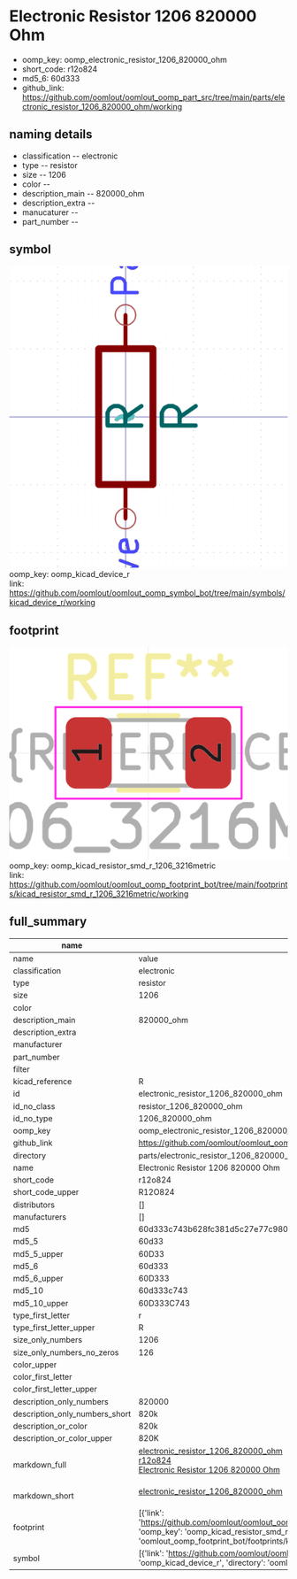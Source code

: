 # Electronic Resistor 1206 820000 Ohm

  
* oomp_key: oomp_electronic_resistor_1206_820000_ohm 
* short_code: r12o824
* md5_6: 60d333  
* github_link: https://github.com/oomlout/oomlout_oomp_part_src/tree/main/parts/electronic_resistor_1206_820000_ohm/working  
## naming details
* classification -- electronic
* type -- resistor
* size -- 1206
* color -- 
* description_main -- 820000_ohm
* description_extra -- 
* manucaturer -- 
* part_number -- 



## symbol

![](symbol/0/working/working_600.png)  
oomp_key: oomp_kicad_device_r  
link: https://github.com/oomlout/oomlout_oomp_symbol_bot/tree/main/symbols/kicad_device_r/working  

## footprint

![](footprint/0/working/working_600.png)  
oomp_key: oomp_kicad_resistor_smd_r_1206_3216metric  
link: https://github.com/oomlout/oomlout_oomp_footprint_bot/tree/main/footprints/kicad_resistor_smd_r_1206_3216metric/working  

## full_summary
| name | value | 
| --- | --- | 
| name | value | 
| classification | electronic | 
| type | resistor | 
| size | 1206 | 
| color |  | 
| description_main | 820000_ohm | 
| description_extra |  | 
| manufacturer |  | 
| part_number |  | 
| filter |  | 
| kicad_reference | R | 
| id | electronic_resistor_1206_820000_ohm | 
| id_no_class | resistor_1206_820000_ohm | 
| id_no_type | 1206_820000_ohm | 
| oomp_key | oomp_electronic_resistor_1206_820000_ohm | 
| github_link | https://github.com/oomlout/oomlout_oomp_part_src/tree/main/parts/electronic_resistor_1206_820000_ohm/working | 
| directory | parts/electronic_resistor_1206_820000_ohm | 
| name | Electronic Resistor 1206 820000 Ohm | 
| short_code | r12o824 | 
| short_code_upper | R12O824 | 
| distributors | [] | 
| manufacturers | [] | 
| md5 | 60d333c743b628fc381d5c27e77c9802 | 
| md5_5 | 60d33 | 
| md5_5_upper | 60D33 | 
| md5_6 | 60d333 | 
| md5_6_upper | 60D333 | 
| md5_10 | 60d333c743 | 
| md5_10_upper | 60D333C743 | 
| type_first_letter | r | 
| type_first_letter_upper | R | 
| size_only_numbers | 1206 | 
| size_only_numbers_no_zeros | 126 | 
| color_upper |  | 
| color_first_letter |  | 
| color_first_letter_upper |  | 
| description_only_numbers | 820000 | 
| description_only_numbers_short | 820k | 
| description_or_color | 820k | 
| description_or_color_upper | 820K | 
| markdown_full | [electronic_resistor_1206_820000_ohm](https://github.com/oomlout/oomlout_oomp_part_src/tree/main/parts/electronic_resistor_1206_820000_ohm/working)<br>[r12o824](https://github.com/oomlout/oomlout_oomp_part_src/tree/main/parts/electronic_resistor_1206_820000_ohm/working)<br>[Electronic Resistor 1206 820000 Ohm](https://github.com/oomlout/oomlout_oomp_part_src/tree/main/parts/electronic_resistor_1206_820000_ohm/working)<br><br> | 
| markdown_short | [electronic_resistor_1206_820000_ohm](https://github.com/oomlout/oomlout_oomp_part_src/tree/main/parts/electronic_resistor_1206_820000_ohm/working)<br><br> | 
| footprint | [{'link': 'https://github.com/oomlout/oomlout_oomp_footprint_bot/tree/main/foootprntss/kicad_resistor_smd_r_1206_3216metric', 'oomp_key': 'oomp_kicad_resistor_smd_r_1206_3216metric', 'directory': 'oomlout_oomp_footprint_bot/footprints/kicad_resistor_smd_r_1206_3216metric//working/working.kicad_mod'}] | 
| symbol | [{'link': 'https://github.com/oomlout/oomlout_oomp_symbol_bot/tree/main/symbols/kicad_device_r', 'oomp_key': 'oomp_kicad_device_r', 'directory': 'oomlout_oomp_symbol_bot/symbols/kicad_device_r//working/working.kicad_sym'}] | 
